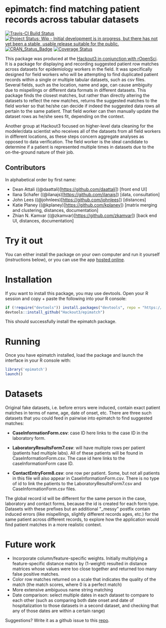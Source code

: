 epimatch: find matching patient records across tabular datasets
=======================

[![Travis-CI Build Status](https://travis-ci.org/Hackout3/epimatch.svg?branch=master)](https://travis-ci.org/Hackout3/epimatch)
[![Project Status: Wip - Initial development is in progress, but there has not yet been a stable, usable release suitable for the public.](http://www.repostatus.org/badges/0.1.0/wip.svg)](http://www.repostatus.org/#wip) [![CRAN\_Status\_Badge](http://www.r-pkg.org/badges/version/epimatch)](http://www.r-pkg.org/pkg/epimatch)
[![Coverage Status](https://img.shields.io/codecov/c/github/Hackout3/epimatch/master.svg)](https://codecov.io/github/Hackout3/epimatch?branch=master)

This package was produced at the [Hackout3 in conjunction with rOpenSci](http://hackout3.ropensci.org/). It is a package for displaying and recording suggested patient row matches across datasets for epidemiology workers in the field.  It was specifically designed for field workers who will be attempting to find duplicated patient records within a single or multiple tabular datasets, such as csv files. Several fields, such as the location, name and age, can cause ambiguity due to mispellings or different data formats in different datasets. This package finds the closest matches, but rather than directly altering the datasets to reflect the new matches, returns the suggested matches to the field worker so that he/she can decide if indeed the suggested data rows all pertain to the same patient. That field worker can then manually update the dataset rows as he/she sees fit, depending on the context.


Another group at Hackout3 focused on higher-level data cleaning for the modeler/data scientist who receives all of the datasets from all field workers in different locations, as these steps concern aggregate analyses as opposed to data verification. The field worker is the ideal candidate to determine if a patient is represented multiple times in datasets due to the on-the-ground nature of their job.

Contributors
------------

In alphabetical order by first name:

 - Dean Attali ((@daattali)[https://github.com/daattali]) [front end UI]
 - Ilana Schafer ((@ilanajs)[https://github.com/ilanajs]) [data, consultation]
 - John Lees ((@johnlees)[https://github.com/johnlees]) [distances]
 - Katie Planey ((@kplaney)[https://github.com/kplaney]) [matrix merging and clustering, distances, documentation]
 - Zhian N. Kamvar ((@zkamvar)[https://github.com/zkamvar]) [back end UI, distances, documentation]

Try it out
============

You can either install the package on your own computer and run it yourself (instructions below), or you can use the app [hosted online](http://daattali.com/shiny/epimatch/).

Installation
============

If you want to install this package, you may use devtools. Open your R session and copy + paste the following into your R console:

```r
if (!require("devtools")) install.packages("devtools", repo = "https://cran.r-project.org")
devtools::install_github("Hackout3/epimatch")
```

This should successfully install the epimatch package.

Running
=======

Once you have epimatch installed, load the package and launch the interface in your R console with:

```r
library('epimatch')
launch()
```

Datasets
=======

Original fake datasets, i.e. before errors were induced, contain exact patient matches in terms of name, age, date of onset, etc. There are three such datasets that you could feed in pairwise into epimatch to find suggested matches:

 - **CaseInformationForm.csv**:  case ID here links to the case ID in the laboratory form. 

 - **LaboratoryResultsForm7.csv**:  will have multiple rows per patient (patients had multiple labs). All of these patients will be found in CaseInformationForm.csv. The case id here links to the caseInformationForm case ID.

 - **ContactEntryForm8.csv**: one row per patient. Some, but not all patients in this file will also appear in CaseInformationForm.csv. There is no type of id to link the patients to the LaboratoryResultsForm7.csv and CaseInformationForm.csv files.

The global record id will be different for the same person in the case, laboratory and contact forms, because the id is created for each form type.  Datasets with these prefixes but an additional "_messy" postfix contain induced errors (like mispellings, slightly different records ages, etc.) for the same patient across different records, to explore how the application would find patient matches in a more realistic context.

Future work
===========

 - Incorporate column/feature-specific weights.  Initially multiplying a feature-specific distance matrix by (1-weight) resulted in distance matrices whose values were too close together and returned too many false positive matches.
 - Color row matches returned on a scale that indicates the quality of the match (the match scores, where 0 is a perfect match)
 - More extensive ambiguous name string matching
 - Date comparison: select multiple dates in each dataset to compare to each other (such as comparing both date onset and date of hospitalization to those datasets in a second dataset, and checking that any of those dates are within a certain range)

Suggestions? Write it as a github issue to this [repo](https://github.com/Hackout3/epimatch/issues/new).
